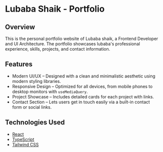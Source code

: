 # Lubaba Shaik - Portfolio
## Overview
This is the personal portfolio website of Lubaba shaik, a Frontend Developer and UI Architecture. The portfolio showcases lubaba's professional experience, skills, projects, and contact information.

## Features
- Modern UI/UX – Designed with a clean and minimalistic aesthetic using modern styling libraries.
- Responsive Design – Optimized for all devices, from mobile phones to desktop monitors with `useMediaQuery`.
- Project Showcase – Includes detailed cards for each project with links.
- Contact Section – Lets users get in touch easily via a built-in contact form or social links.

## Technologies Used
- [React](https://react.dev/)
- [TypeScript](https://www.typescriptlang.org/)
- [Tailwind CSS](https://tailwindcss.com/)
